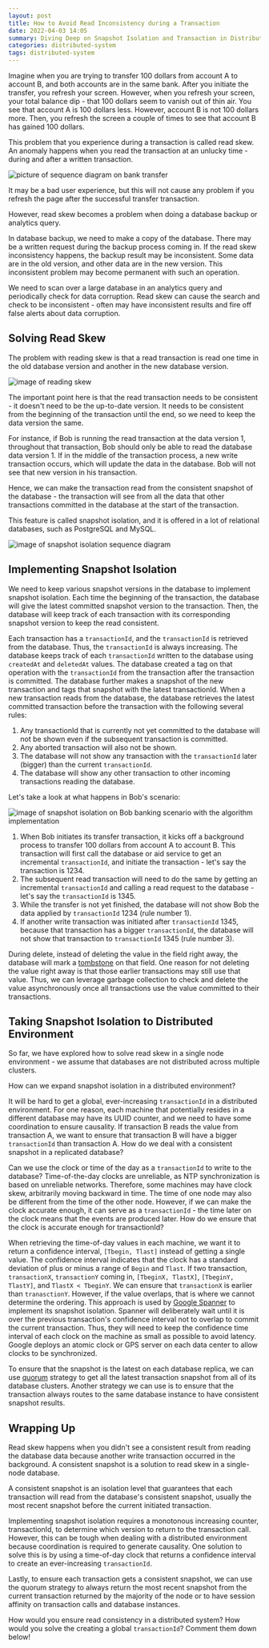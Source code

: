 ```yaml
---
layout: post
title: How to Avoid Read Inconsistency during a Transaction
date: 2022-04-03 14:05
summary: Diving Deep on Snapshot Isolation and Transaction in Distributed System
categories: distributed-system
tags: distributed-system
---
```


Imagine when you are trying to transfer 100 dollars from account A to account B, and both accounts are in the same bank. After you initiate the transfer, you refresh your screen. However, when you refresh your screen, your total balance dip - that 100 dollars seem to vanish out of thin air. You see that account A is 100 dollars less. However, account B is not 100 dollars more. Then, you refresh the screen a couple of times to see that account B has gained 100 dollars.

This problem that you experience during a transaction is called read skew. An anomaly happens when you read the transaction at an unlucky time - during and after a written transaction.

<img src="{{site.baseurl}}/images/distributed-system-question-how-to-avoid-read-inconsistency-during-a-transaction/Distributed System Question_ How to Avoid Read Inconsistency during a Transaction- bank transfer.png" alt="picture of sequence diagram on bank transfer">

It may be a bad user experience, but this will not cause any problem if you refresh the page after the successful transfer transaction. 

However, read skew becomes a problem when doing a database backup or analytics query. 

In database backup, we need to make a copy of the database. There may be a written request during the backup process coming in. If the read skew inconsistency happens, the backup result may be inconsistent. Some data are in the old version, and other data are in the new version. This inconsistent problem may become permanent with such an operation.

We need to scan over a large database in an analytics query and periodically check for data corruption. Read skew can cause the search and check to be inconsistent - often may have inconsistent results and fire off false alerts about data corruption.


## Solving Read Skew

The problem with reading skew is that a read transaction is read one time in the old database version and another in the new database version. 

<img src="{{site.baseurl}}/images/distributed-system-question-how-to-avoid-read-inconsistency-during-a-transaction/Distributed System Question_ How to Avoid Read Inconsistency during a Transaction-reading skew.png" alt="image of reading skew">

The important point here is that the read transaction needs to be consistent - it doesn't need to be the up-to-date version. It needs to be consistent from the beginning of the transaction until the end, so we need to keep the data version the same.

For instance, if Bob is running the read transaction at the data version 1, throughout that transaction, Bob should only be able to read the database data version 1. If in the middle of the transaction process, a new write transaction occurs, which will update the data in the database. Bob will not see that new version in his transaction.

Hence, we can make the transaction read from the consistent snapshot of the database - the transaction will see from all the data that other transactions committed in the database at the start of the transaction.

This feature is called snapshot isolation, and it is offered in a lot of relational databases, such as PostgreSQL and MySQL.

<img src="{{site.baseurl}}/images/distributed-system-question-how-to-avoid-read-inconsistency-during-a-transaction/Distributed System Question_ How to Avoid Read Inconsistency during a Transaction-snapshot isolation sequence diagram.png" alt="image of snapshot isolation sequence diagram">


## Implementing Snapshot Isolation

We need to keep various snapshot versions in the database to implement snapshot isolation. Each time the beginning of the transaction, the database will give the latest committed snapshot version to the transaction. Then, the database will keep track of each transaction with its corresponding snapshot version to keep the read consistent.

Each transaction has a `transactionId`, and the `transactionId` is retrieved from the database. Thus, the `transactionId` is always increasing. The database keeps track of each `transactionId` written to the database using `createdAt` and `deletedAt` values. The database created a tag on that operation with the `transactionId` from the transaction after the transaction is committed. The database further makes a snapshot of the new transaction and tags that snapshot with the latest transactionId. When a new transaction reads from the database, the database retrieves the latest committed transaction before the transaction with the following several rules:

1. Any transactionId that is currently not yet committed to the database will not be shown even if the subsequent transaction is committed.
2. Any aborted transaction will also not be shown.
3. The database will not show any transaction with the `transactionId` later (bigger) than the current `transactionId`.
4. The database will show any other transaction to other incoming transactions reading the database.

Let's take a look at what happens in Bob's scenario:

<img src="{{site.baseurl}}/images/distributed-system-question-how-to-avoid-read-inconsistency-during-a-transaction/Distributed System Question_ How to Avoid Read Inconsistency during a Transaction-snapshot isolation on Bob banking scenario with the algorithm implementation.png" alt="image of snapshot isolation on Bob banking scenario with the algorithm implementation">

1. When Bob initiates its transfer transaction, it kicks off a background process to transfer 100 dollars from account A to account B. This transaction will first call the database or aid service to get an incremental `transactionId`, and initiate the transaction - let's say the transaction is 1234.
2. The subsequent read transaction will need to do the same by getting an incremental `transactionId` and calling a read request to the database - let's say the `transactionId` is 1345.
3. While the transfer is not yet finished, the database will not show Bob the data applied by `transactionId` 1234 (rule number 1). 
4. If another write transaction was initiated after `transactionId` 1345, because that transaction has a bigger `transactionId`, the database will not show that transaction to `transactionId` 1345 (rule number 3).

During delete, instead of deleting the value in the field right away, the database will mark a [tombstone](https://en.wikipedia.org/wiki/Tombstone_(data_store)#:~:text=A%20tombstone%20is%20a%20deleted,is%20considered%20to%20be%20successful.) on that field. One reason for not deleting the value right away is that those earlier transactions may still use that value. Thus, we can leverage garbage collection to check and delete the value asynchronously once all transactions use the value committed to their transactions.

## Taking Snapshot Isolation to Distributed Environment
So far, we have explored how to solve read skew in a single node environment - we assume that databases are not distributed across multiple clusters.

How can we expand snapshot isolation in a distributed environment?

It will be hard to get a global, ever-increasing `transactionId` in a distributed environment. For one reason, each machine that potentially resides in a different database may have its UUID counter, and we need to have some coordination to ensure causality. If transaction B reads the value from transaction A, we want to ensure that transaction B will have a bigger `transactionId` than transaction A. How do we deal with a consistent snapshot in a replicated database? 

Can we use the clock or time of the day as a `transactionId` to write to the database? Time-of-the-day clocks are unreliable, as NTP synchronization is based on unreliable networks. Therefore, some machines may have clock skew, arbitrarily moving backward in time. The time of one node may also be different from the time of the other node. However, if we can make the clock accurate enough, it can serve as a `transactionId` - the time later on the clock means that the events are produced later. How do we ensure that the clock is accurate enough for transactionId? 

When retrieving the time-of-day values in each machine, we want it to return a confidence interval, `[Tbegin, Tlast]` instead of getting a single value. The confidence interval indicates that the clock has a standard deviation of plus or minus a range of `Begin` and `Tlast`. If two transaction, `transactionX`, `transactionY` coming in, `[TbeginX, TlastX]`, `[TbeginY, TlastY]`, and `TlastX < TbeginY`. We can ensure that `transactionX` is earlier than `tranasctionY`. However, if the value overlaps, that is where we cannot determine the ordering. This approach is used by [Google Spanner](https://cloud.google.com/spanner/docs/true-time-external-consistency) to implement its snapshot isolation. Spanner will deliberately wait until it is over the previous transaction's confidence interval not to overlap to commit the current transaction. Thus, they will need to keep the confidence time interval of each clock on the machine as small as possible to avoid latency. Google deploys an atomic clock or GPS server on each data center to allow clocks to be synchronized.


To ensure that the snapshot is the latest on each database replica, we can use [quorum](https://en.wikipedia.org/wiki/Quorum_(distributed_computing)#:~:text=A%20quorum%20is%20the%20minimum,operation%20in%20a%20distributed%20system.) strategy to get all the latest transaction snapshot from all of its database clusters. Another strategy we can use is to ensure that the transaction always routes to the same database instance to have consistent snapshot results.

## Wrapping Up
Read skew happens when you didn't see a consistent result from reading the database data because another write transaction occurred in the background. A consistent snapshot is a solution to read skew in a single-node database. 

A consistent snapshot is an isolation level that guarantees that each transaction will read from the database's consistent snapshot, usually the most recent snapshot before the current initiated transaction. 

Implementing snapshot isolation requires a monotonous increasing counter, transactionId, to determine which version to return to the transaction call. However, this can be tough when dealing with a distributed environment because coordination is required to generate causality. One solution to solve this is by using a time-of-day clock that returns a confidence interval to create an ever-increasing `transactionId`.

Lastly, to ensure each transaction gets a consistent snapshot, we can use the quorum strategy to always return the most recent snapshot from the current transaction returned by the majority of the node or to have session affinity on transaction calls and database instances.

How would you ensure read consistency in a distributed system? How would you solve the creating a global `transactionId`? Comment them down below!


